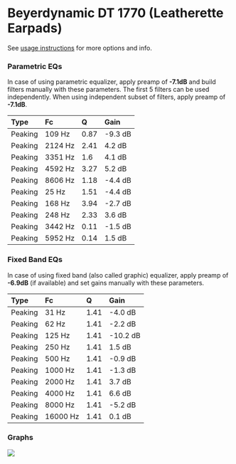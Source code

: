 # Beyerdynamic DT 1770 (Leatherette Earpads)
See [usage instructions](https://github.com/jaakkopasanen/AutoEq#usage) for more options and info.

### Parametric EQs
In case of using parametric equalizer, apply preamp of **-7.1dB** and build filters manually
with these parameters. The first 5 filters can be used independently.
When using independent subset of filters, apply preamp of **-7.1dB**.

| Type    | Fc      |    Q | Gain    |
|:--------|:--------|:-----|:--------|
| Peaking | 109 Hz  | 0.87 | -9.3 dB |
| Peaking | 2124 Hz | 2.41 | 4.2 dB  |
| Peaking | 3351 Hz | 1.6  | 4.1 dB  |
| Peaking | 4592 Hz | 3.27 | 5.2 dB  |
| Peaking | 8606 Hz | 1.18 | -4.4 dB |
| Peaking | 25 Hz   | 1.51 | -4.4 dB |
| Peaking | 168 Hz  | 3.94 | -2.7 dB |
| Peaking | 248 Hz  | 2.33 | 3.6 dB  |
| Peaking | 3442 Hz | 0.11 | -1.5 dB |
| Peaking | 5952 Hz | 0.14 | 1.5 dB  |

### Fixed Band EQs
In case of using fixed band (also called graphic) equalizer, apply preamp of **-6.9dB**
(if available) and set gains manually with these parameters.

| Type    | Fc       |    Q | Gain     |
|:--------|:---------|:-----|:---------|
| Peaking | 31 Hz    | 1.41 | -4.0 dB  |
| Peaking | 62 Hz    | 1.41 | -2.2 dB  |
| Peaking | 125 Hz   | 1.41 | -10.2 dB |
| Peaking | 250 Hz   | 1.41 | 1.5 dB   |
| Peaking | 500 Hz   | 1.41 | -0.9 dB  |
| Peaking | 1000 Hz  | 1.41 | -1.3 dB  |
| Peaking | 2000 Hz  | 1.41 | 3.7 dB   |
| Peaking | 4000 Hz  | 1.41 | 6.6 dB   |
| Peaking | 8000 Hz  | 1.41 | -5.2 dB  |
| Peaking | 16000 Hz | 1.41 | 0.1 dB   |

### Graphs
![](https://raw.githubusercontent.com/jaakkopasanen/AutoEq/master/results/oratory1990/harman_over-ear_2018/Beyerdynamic%20DT%201770%20(Leatherette%20Earpads)/Beyerdynamic%20DT%201770%20(Leatherette%20Earpads).png)